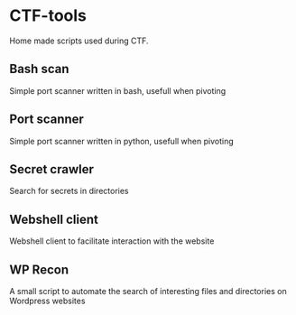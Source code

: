 # CTF-tools
Home made scripts used during CTF.

## Bash scan
Simple port scanner written in bash, usefull when pivoting

## Port scanner
Simple port scanner written in python, usefull when pivoting

## Secret crawler
Search for secrets in directories

## Webshell client
Webshell client to facilitate interaction with the website

## WP Recon
A small script to automate the search of interesting files and directories on Wordpress websites
